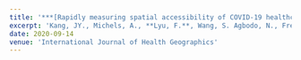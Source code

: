 ```yaml
---
title: '***[Rapidly measuring spatial accessibility of COVID-19 healthcare resources: a case study of Illinois, USA](https://link.springer.com/article/10.1186/s12942-020-00229-x)***'
excerpt: 'Kang, JY., Michels, A., **Lyu, F.**, Wang, S. Agbodo, N., Freeman, V., Wang, S. (2020). Rapidly measuring spatial accessibility of COVID-19 healthcare resources: a case study of Illinois, USA. *International Journal of Health Geographics* 19, 36 (2020).'
date: 2020-09-14
venue: 'International Journal of Health Geographics'
---
```

